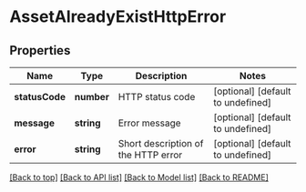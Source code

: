 # AssetAlreadyExistHttpError

## Properties

|Name | Type | Description | Notes|
|------------ | ------------- | ------------- | -------------|
|**statusCode** | **number** | HTTP status code | [optional] [default to undefined]|
|**message** | **string** | Error message | [optional] [default to undefined]|
|**error** | **string** | Short description of the HTTP error | [optional] [default to undefined]|




[[Back to top]](#) [[Back to API list]](../../README.md#documentation-for-api-endpoints) [[Back to Model list]](../../README.md#documentation-for-models) [[Back to README]](../../README.md)

